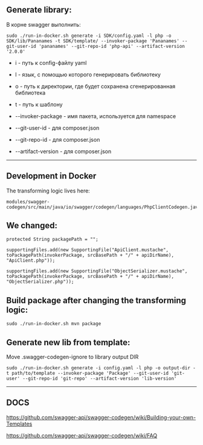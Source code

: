 Generate library:
-----------------------------------

В корне swagger выполнить:

```
sudo ./run-in-docker.sh generate -i SDK/config.yaml -l php -o SDK/lib/Pananames -t SDK/template/ --invoker-package 'Pananames' --git-user-id 'pananames' --git-repo-id 'php-api' --artifact-version '2.0.0'
```
- i - путь к config-файлу yaml
- l - язык, с помощью которого генерировать библиотеку
- o - путь к директории, где будет сохранена сгенерированная библиотека
- t - путь к шаблону
- --invoker-package - имя пакета, используется для namespace

- --git-user-id - для composer.json
- --git-repo-id - для composer.json
- --artifact-version - для composer.json

-----------------------
Development in Docker
-----------------------

The transforming logic lives here:
```
modules/swagger-codegen/src/main/java/io/swagger/codegen/languages/PhpClientCodegen.java
```

We changed:
-----------------------------------
```
protected String packagePath = "";

supportingFiles.add(new SupportingFile("ApiClient.mustache", toPackagePath(invokerPackage, srcBasePath + "/" + apiDirName), "ApiClient.php"));

supportingFiles.add(new SupportingFile("ObjectSerializer.mustache", toPackagePath(invokerPackage, srcBasePath + "/" + apiDirName), "ObjectSerializer.php"));

```

Build package after changing the transforming logic:
-----------------------------------
```
sudo ./run-in-docker.sh mvn package
```

Generate new lib from template:
-----------------------------------
Move .swagger-codegen-ignore to library output DIR

```
sudo ./run-in-docker.sh generate -i config.yaml -l php -o output-dir -t path/to/template --invoker-package 'Package' --git-user-id 'git-user' --git-repo-id 'git-repo' --artifact-version 'lib-version'
```

-----------------------------------
DOCS
-----------------------------------
https://github.com/swagger-api/swagger-codegen/wiki/Building-your-own-Templates

https://github.com/swagger-api/swagger-codegen/wiki/FAQ
